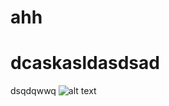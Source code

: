# ahh
# dcaskasldasdsad

dsqdqwwq
![alt text](https://raw.githubusercontent.com/eliasali/ahh/Hypothesis-Driven+Science.jpg)
